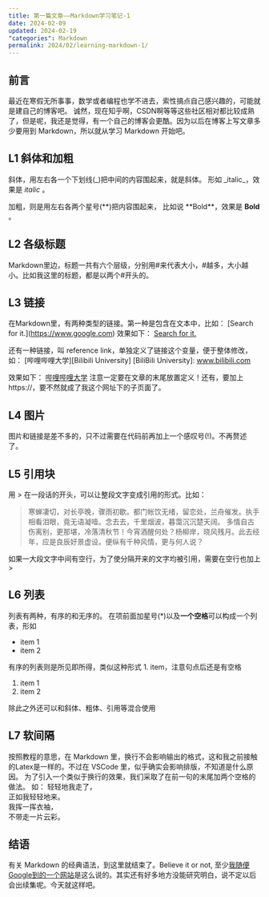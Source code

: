```yaml
---
title: 第一篇文章——Markdown学习笔记-1
date: 2024-02-09
updated: 2024-02-19
"categories": Markdown
permalink: 2024/02/learning-markdown-1/
---
```


## 前言
最近在寒假无所事事，数学或者编程也学不进去，索性搞点自己感兴趣的，可能就是建自己的博客吧。
诚然，现在知乎啊，CSDN啊等等这些社区相对都比较成熟了，但是呢，我还是觉得，有一个自己的博客会更酷。因为以后在博客上写文章多少要用到 Markdown，所以就从学习 Markdown 开始吧。

## L1 斜体和加粗
斜体，用左右各一个下划线(_)把中间的内容围起来，就是斜体。
形如 \_italic\_，效果是 _italic_ 。

加粗，则是用左右各两个星号(\*\*)把内容围起来，
比如说 \*\*Bold\*\*，效果是 **Bold** 。

## L2 各级标题
Markdown里边，标题一共有六个层级，分别用\#来代表大小，\#越多，大小越小。比如我这里的标题，都是以两个\#开头的。

## L3 链接
在Markdown里，有两种类型的链接。第一种是包含在文本中，比如：
\[Search for it.]\(https://www.google.com)
效果如下：
[Search for it.](https://www.google.com)

还有一种链接，叫 reference link，单独定义了链接这个变量，便于整体修改，如：
\[哔哩哔哩大学]\[Bilibili University]
\[BiliBili University]: www.bilibili.com

效果如下：
[哔哩哔哩大学][Bilibili University]
注意一定要在文章的末尾放置定义！还有，要加上https://，要不然就成了我这个网址下的子页面了。

## L4 图片
图片和链接是差不多的，只不过需要在代码前再加上一个感叹号(!)。不再赘述了。

## L5 引用块

用 > 在一段话的开头，可以让整段文字变成引用的形式。比如：

> 寒蝉凄切，对长亭晚，骤雨初歇。都门帐饮无绪，留恋处，兰舟催发。执手相看泪眼，竟无语凝噎。念去去，千里烟波，暮霭沉沉楚天阔。
> 多情自古伤离别，更那堪，冷落清秋节！今宵酒醒何处？杨柳岸，晓风残月。此去经年，应是良辰好景虚设。便纵有千种风情，更与何人说？

如果一大段文字中间有空行，为了使分隔开来的文字均被引用，需要在空行也加上 >

## L6 列表
列表有两种，有序的和无序的。
在项前面加星号(*)以及**一个空格**可以构成一个列表，形如

* item 1
* item 2

有序的列表则是所见即所得，类似这种形式 1. item，注意句点后还是有空格
1. item 1
2. item 2

除此之外还可以和斜体、粗体、引用等混合使用

## L7 软间隔
按照教程的意思，在 Markdown 里，换行不会影响输出的格式，这和我之前接触的Latex是一样的。不过在 VSCode 里，似乎确实会影响排版，不知道是什么原因。
为了引入一个类似于换行的效果，我们采取了在前一句的末尾加两个空格的做法。
如：
轻轻地我走了，  
正如我轻轻地来。  
我挥一挥衣袖，  
不带走一片云彩。

## 结语
有关 Markdown 的经典语法，到这里就结束了。Believe it or not, 至少[我随便Google到的一个网站](https://www.markdowntutorial.com/)是这么说的。其实还有好多地方没能研究明白，说不定以后会出续集呢。今天就这样吧。

[BiliBili University]: https://www.bilibili.com